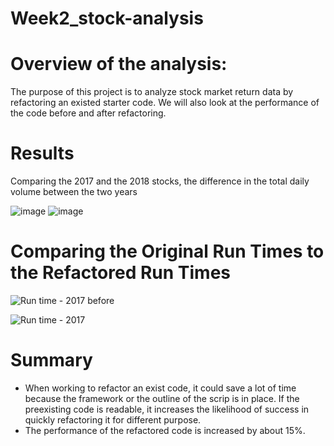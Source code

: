 # Week2_stock-analysis


# Overview of the analysis:

The purpose of this project is to analyze stock market return data by refactoring an existed starter code. We will also look at the performance of the code before and after refactoring. 

# Results

Comparing the 2017 and the 2018 stocks, the difference in the total daily volume between the two years

![image](https://user-images.githubusercontent.com/102333060/183308353-644663f9-806f-4162-8605-dbf7ef61de66.png)
![image](https://user-images.githubusercontent.com/102333060/183308730-b8b85f1a-eee9-4841-a926-6628aeb2162c.png)



# Comparing the Original Run Times to the Refactored Run Times

![Run time - 2017 before](https://user-images.githubusercontent.com/102333060/183308386-d62a5e05-c4c1-4d27-9e25-6a5bdb215926.png)

![Run time - 2017](https://user-images.githubusercontent.com/102333060/183308396-b14930b1-806e-48f2-ae61-a1ae78d38df3.png)

# Summary

* When working to refactor an exist code, it could save a lot of time because the framework or the outline of the scrip is in place. If the preexisting code is readable, it increases the likelihood of success in quickly refactoring it for different purpose. 
* The performance of the refactored code is increased by about 15%. 

